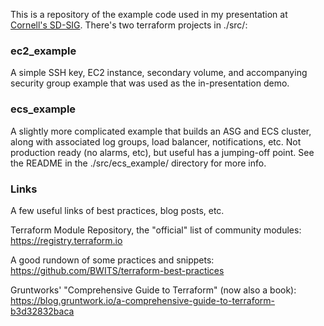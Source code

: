This is a repository of the example code used in my presentation at [Cornell's SD-SIG](https://confluence.cornell.edu/display/CUSDSIG/2018-01-25). There's two terraform projects in ./src/:

### ec2_example
A simple SSH key, EC2 instance, secondary volume, and accompanying security group example that was used as the in-presentation demo.

### ecs_example
A slightly more complicated example that builds an ASG and ECS cluster, along with associated log groups, load balancer, notifications, etc. Not production ready (no alarms, etc), but useful has a jumping-off point. See the README in the ./src/ecs_example/ directory for more info.

### Links
A few useful links of best practices, blog posts, etc.

Terraform Module Repository, the "official" list of community modules:  
https://registry.terraform.io

A good rundown of some practices and snippets:  
https://github.com/BWITS/terraform-best-practices

Gruntworks' "Comprehensive Guide to Terraform" (now also a book):  
https://blog.gruntwork.io/a-comprehensive-guide-to-terraform-b3d32832baca
